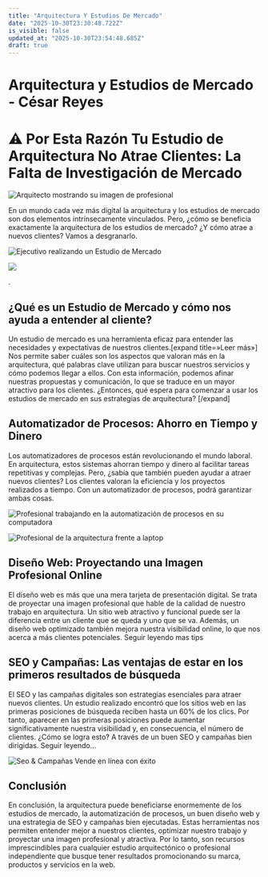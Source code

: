 ```yaml
---
title: "Arquitectura Y Estudios De Mercado"
date: "2025-10-30T23:30:48.722Z"
is_visible: false
updated_at: "2025-10-30T23:54:48.685Z"
draft: true
---
```


# Arquitectura y Estudios de Mercado - César Reyes
# ⚠️ Por Esta Razón Tu Estudio de Arquitectura No Atrae Clientes: La Falta de Investigación de Mercado
![Arquitecto mostrando su imagen de profesional](https://cesarreyesjaramillo.com/wp-content/uploads/2023/05/1-1.jpg)
En un mundo cada vez más digital la arquitectura y los estudios de mercado son dos elementos intrínsecamente vinculados. Pero, ¿cómo se beneficia exactamente la arquitectura de los estudios de mercado? ¿Y cómo atrae a nuevos clientes? Vamos a desgranarlo.
![Ejecutivo realizando un Estudio de Mercado](https://cesarreyesjaramillo.com/wp-content/uploads/2023/01/Estudio-de-Mercado2-1024x1024.png)
![](https://cesarreyesjaramillo.com/wp-content/uploads/2023/01/frame-about-nikicivi-3.png)
.
## ¿Qué es un Estudio de Mercado y cómo nos ayuda a entender al cliente?
Un estudio de mercado es una herramienta eficaz para entender las necesidades y expectativas de nuestros clientes.[expand title=»Leer más»] Nos permite saber cuáles son los aspectos que valoran más en la arquitectura, qué palabras clave utilizan para buscar nuestros servicios y cómo podemos llegar a ellos. Con esta información, podemos afinar nuestras propuestas y comunicación, lo que se traduce en un mayor atractivo para los clientes. ¿Entonces, qué espera para comenzar a usar los estudios de mercado en sus estrategias de arquitectura? [/expand]
## Automatizador de Procesos: Ahorro en Tiempo y Dinero
Los automatizadores de procesos están revolucionando el mundo laboral. En arquitectura, estos sistemas ahorran tiempo y dinero al facilitar tareas repetitivas y complejas. Pero, ¿sabía que también pueden ayudar a atraer nuevos clientes? Los clientes valoran la eficiencia y los proyectos realizados a tiempo. Con un automatizador de procesos, podrá garantizar ambas cosas.
![Profesional trabajando en la automatización de procesos en su computadora](https://cesarreyesjaramillo.com/wp-content/uploads/2023/01/Automatizacion-de-Procesos-946x1024.png)
![Profesional de la arquitectura frente a laptop](https://cesarreyesjaramillo.com/wp-content/uploads/2023/05/Diseno-Web-Proyectando-una-Imagen-Profesional-Online--1024x1024.jpeg)
## Diseño Web: Proyectando una Imagen Profesional Online
El diseño web es más que una mera tarjeta de presentación digital. Se trata de proyectar una imagen profesional que hable de la calidad de nuestro trabajo en arquitectura. Un sitio web atractivo y funcional puede ser la diferencia entre un cliente que se queda y uno que se va. Además, un diseño web optimizado también mejora nuestra visibilidad online, lo que nos acerca a más clientes potenciales. Seguir leyendo mas tips
## SEO y Campañas: Las ventajas de estar en los primeros resultados de búsqueda
El SEO y las campañas digitales son estrategias esenciales para atraer nuevos clientes. Un estudio realizado encontró que los sitios web en las primeras posiciones de búsqueda reciben hasta un 60% de los clics. Por tanto, aparecer en las primeras posiciones puede aumentar significativamente nuestra visibilidad y, en consecuencia, el número de clientes. ¿Cómo se logra esto? A través de un buen SEO y campañas bien dirigidas. Seguir leyendo…
![Seo & Campañas Vende en línea con éxito](https://cesarreyesjaramillo.com/wp-content/uploads/2023/04/¿qUIERES-SER-1-1024x683.jpg)
## Conclusión
En conclusión, la arquitectura puede beneficiarse enormemente de los estudios de mercado, la automatización de procesos, un buen diseño web y una estrategia de SEO y campañas bien ejecutadas. Estas herramientas nos permiten entender mejor a nuestros clientes, optimizar nuestro trabajo y proyectar una imagen profesional y atractiva. Por lo tanto, son recursos imprescindibles para cualquier estudio arquitectónico o profesional independiente que busque tener resultados promocionando su marca, productos y servicios en la web.